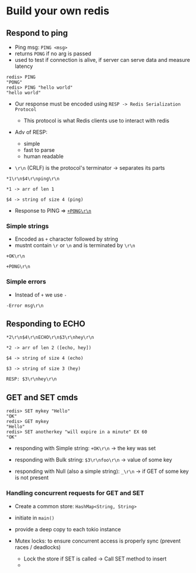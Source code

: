 # Build your own redis

## Respond to ping

- Ping msg: `PING <msg>`
- returns `PONG` if no arg is passed
- used to test if connection is alive, if server can serve data and measure latency

```
redis> PING
"PONG"
redis> PING "hello world"
"hello world"
```

- Our response must be encoded using `RESP -> Redis Serialization Protocol`
    - This protocol is what Redis clients use to interact with redis

- Adv of RESP:
    - simple
    - fast to parse
    - human readable

- `\r\n` (CRLF) is the protocol's terminator -> separates its parts

```
*1\r\n$4\r\nping\r\n

*1 -> arr of len 1

$4 -> string of size 4 (ping)
```

- Response to PING => [`+PONG\r\n`](`+pong\r\n`.md)

### Simple strings

- Encoded as `+` character followed by string
- mustnt contain `\r` or `\n` and is terminated by `\r\n`

```
+OK\r\n

+PONG\r\n
```

### Simple errors

- Instead of `+` we use `-`

```
-Error msg\r\n
```

## Responding to ECHO

```
*2\r\n$4\r\nECHO\r\n$3\r\nhey\r\n

*2 -> arr of len 2 ([echo, hey])

$4 -> string of size 4 (echo)

$3 -> string of size 3 (hey)

RESP: $3\r\nhey\r\n
```

## GET and SET cmds

```
redis> SET mykey "Hello"
"OK"
redis> GET mykey
"Hello"
redis> SET anotherkey "will expire in a minute" EX 60
"OK"
```
 
- responding with Simple string: `+OK\r\n` -> the key was set

- responding with Bulk string: `$3\r\nfoo\r\n` -> value of some key
- responding with Null (also a simple string): `_\r\n` -> if GET of some key is not present

### Handling concurrent requests for GET and SET

- Create a common store: `HashMap<String, String>`
- initiate in `main()`
- provide a deep copy to each tokio instance

- Mutex locks: to ensure concurrent access is properly sync (prevent races / deadlocks)
    - Lock the store if SET is called -> Call SET method to insert
    - 
